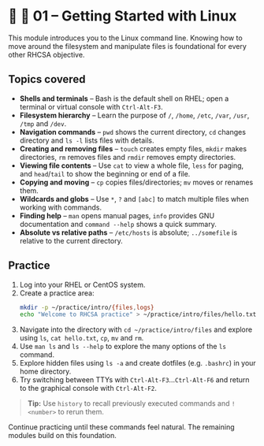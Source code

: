 # 📁 📁 01 – Getting Started with Linux

This module introduces you to the Linux command line.  Knowing how to move around the filesystem and manipulate files is foundational for every other RHCSA objective.

## Topics covered

- **Shells and terminals** – Bash is the default shell on RHEL; open a terminal or virtual console with `Ctrl‑Alt‑F3`.
- **Filesystem hierarchy** – Learn the purpose of `/`, `/home`, `/etc`, `/var`, `/usr`, `/tmp` and `/dev`.
- **Navigation commands** – `pwd` shows the current directory, `cd` changes directory and `ls -l` lists files with details.
- **Creating and removing files** – `touch` creates empty files, `mkdir` makes directories, `rm` removes files and `rmdir` removes empty directories.
- **Viewing file contents** – Use `cat` to view a whole file, `less` for paging, and `head`/`tail` to show the beginning or end of a file.
- **Copying and moving** – `cp` copies files/directories; `mv` moves or renames them.
- **Wildcards and globs** – Use `*`, `?` and `[abc]` to match multiple files when working with commands.
- **Finding help** – `man` opens manual pages, `info` provides GNU documentation and `command --help` shows a quick summary.
- **Absolute vs relative paths** – `/etc/hosts` is absolute; `../somefile` is relative to the current directory.

## Practice

1. Log into your RHEL or CentOS system.
2. Create a practice area:
   ```bash
   mkdir -p ~/practice/intro/{files,logs}
   echo "Welcome to RHCSA practice" > ~/practice/intro/files/hello.txt
   ```
3. Navigate into the directory with `cd ~/practice/intro/files` and explore using `ls`, `cat hello.txt`, `cp`, `mv` and `rm`.
4. Use `man ls` and `ls --help` to explore the many options of the `ls` command.
5. Explore hidden files using `ls -a` and create dotfiles (e.g. `.bashrc`) in your home directory.
6. Try switching between TTYs with `Ctrl‑Alt‑F3`…`Ctrl‑Alt‑F6` and return to the graphical console with `Ctrl‑Alt‑F2`.

> **Tip:** Use `history` to recall previously executed commands and `!<number>` to rerun them.

Continue practicing until these commands feel natural.  The remaining modules build on this foundation.
